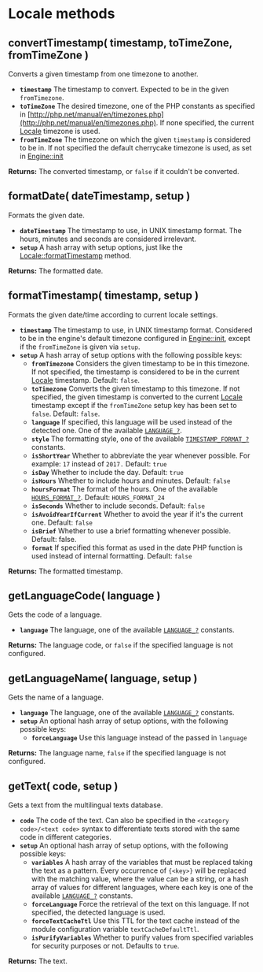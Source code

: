 # Locale methods

## convertTimestamp\( timestamp, toTimeZone, fromTimeZone \) <a id="converttimestamp"></a>

Converts a given timestamp from one timezone to another.

* **`timestamp`** The timestamp to convert. Expected to be in the given `fromTimezone`. 
* **`toTimeZone`** The desired timezone, one of the PHP constants as specified in [http://php.net/manual/en/timezones.php](http://php.net/manual/en/timezones.php). If none specified, the current [Locale](./) timezone is used.
* **`fromTimeZone`** The timezone on which the given `timestamp` is considered to be in. If not specified the default cherrycake timezone is used, as set in [Engine::init](../../core-classes/engine/methods.md#init)

**Returns:** The converted timestamp, or `false` if it couldn't be converted.

## formatDate\( dateTimestamp, setup \) <a id="formatdate"></a>

Formats the given date.

* **`dateTimestamp`** The timestamp to use, in UNIX timestamp format. The hours, minutes and seconds are considered irrelevant.
* **`setup`** A hash array with setup options, just like the [Locale::formatTimestamp](locale-methods.md#formattimestamp) method.

**Returns:** The formatted date.

## formatTimestamp\( timestamp, setup \) <a id="formattimestamp"></a>

Formats the given date/time according to current locale settings.

* **`timestamp`** The timestamp to use, in UNIX timestamp format. Considered to be in the engine's default timezone configured in [Engine::init](../../core-classes/engine/methods.md#init), except if the `fromTimeZone` is given via `setup`.
* **`setup`** A hash array of setup options with the following possible keys:
  * **`fromTimezone`** Considers the given timestamp to be in this timezone. If not specified, the timestamp is considered to be in the current [Locale](./) timestamp. Default: `false`.
  * **`toTimezone`** Converts the given timestamp to this timezone. If not specified, the given timestamp is converted to the current [Locale](./) timestamp except if the `fromTimeZone` setup key has been set to `false`. Default: `false`.
  * **`language`** If specified, this language will be used instead of the detected one. One of the available [`LANGUAGE_?`](./#constants).
  * **`style`** The formatting style, one of the available [`TIMESTAMP_FORMAT_?`](./#constants) constants.
  * **`isShortYear`** Whether to abbreviate the year whenever possible. For example: `17` instead of `2017.` Default: `true`
  * **`isDay`** Whether to include the day. Default: `true`
  * **`isHours`** Whether to include hours and minutes. Default: `false`
  * **`hoursFormat`** The format of the hours. One of the available [`HOURS_FORMAT_?`](./#constants). Default: `HOURS_FORMAT_24`
  * **`isSeconds`** Whether to include seconds. Default: `false`
  * **`isAvoidYearIfCurrent`** Whether to avoid the year if it's the current one. Default: `false`
  * **`isBrief`** Whether to use a brief formatting whenever possible. Default: false.
  * **`format`** If specified this format as used in the date PHP function is used instead of internal formatting. Default: `false`

**Returns:** The formatted timestamp.

## getLanguageCode\( language \) <a id="getlanguagecode"></a>

Gets the code of a language.

* **`language`** The language, one of the available [`LANGUAGE_?`](./#constants) constants.

**Returns:** The language code, or `false` if the specified language is not configured.

## getLanguageName\( language, setup \) <a id="getlanguagename"></a>

Gets the name of a language.

* **`language`** The language, one of the available [`LANGUAGE_?`](./#constants) constants.
* **`setup`** An optional hash array of setup options, with the following possible keys:
  * **`forceLanguage`** Use this language instead of the passed in `language`

**Returns:** The language name, `false` if the specified language is not configured.

## getText\( code, setup \) <a id="gettext"></a>

Gets a text from the multilingual texts database.

* **`code`** The code of the text. Can also be specified in the `<category code>/<text code>` syntax to differentiate texts stored with the same code in different categories.
* **`setup`** An optional hash array of setup options, with the following possible keys:
  * **`variables`** A hash array of the variables that must be replaced taking the text as a pattern. Every occurrence of `{<key>}` will be replaced with the matching value, where the value can be a string, or a hash array of values for different languages, where each key is one of the available [`LANGUAGE_?`](./#constants) constants.
  * **`forceLanguage`** Force the retrieval of the text on this language. If not specified, the detected language is used.
  * **`forceTextCacheTtl`** Use this TTL for the text cache instead of the module configuration variable `textCacheDefaultTtl`.
  * **`isPurifyVariables`** Whether to purify values from specified variables for security purposes or not. Defaults to `true`.

**Returns:** The text.

